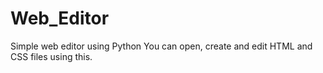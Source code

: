 # Web_Editor
Simple web editor using Python
You can open, create and edit HTML and CSS files using this.
